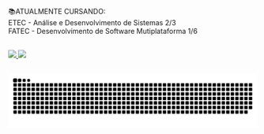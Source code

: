##

📚ATUALMENTE CURSANDO:<br> 
ETEC - Análise e Desenvolvimento de Sistemas 2/3<br>
FATEC - Desenvolvimento de Software Mutiplataforma 1/6

##

<div>
  <a href="https://github.com/Lrd-M">
  <img height="180em" src="https://github-readme-stats.vercel.app/api?username=Lrd-M&show_icons=true&theme=dark&include_all_commits=true&count_private=true"/>
  <img height="180em" src="https://github-readme-stats.vercel.app/api/top-langs/?username=Lrd-M&layout=compact&langs_count=7&theme=dark"/>
</div>
  
##  
  
  ![Snake animation](https://github.com/Lrd-M/Lrd-M/blob/output/github-contribution-grid-snake.svg)
